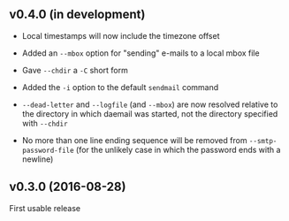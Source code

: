 v0.4.0 (in development)
-----------------------
- Local timestamps will now include the timezone offset

- Added an `--mbox` option for "sending" e-mails to a local mbox file

- Gave `--chdir` a `-C` short form

- Added the `-i` option to the default `sendmail` command

- `--dead-letter` and `--logfile` (and `--mbox`) are now resolved relative to
  the directory in which daemail was started, not the directory specified with
  `--chdir`

- No more than one line ending sequence will be removed from
  `--smtp-password-file` (for the unlikely case in which the password ends with
  a newline)


v0.3.0 (2016-08-28)
-------------------
First usable release
